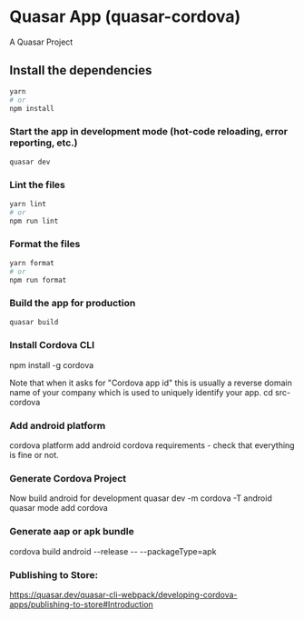 # Quasar App (quasar-cordova)

A Quasar Project

## Install the dependencies
```bash
yarn
# or
npm install
```

### Start the app in development mode (hot-code reloading, error reporting, etc.)
```bash
quasar dev
```


### Lint the files
```bash
yarn lint
# or
npm run lint
```


### Format the files
```bash
yarn format
# or
npm run format
```



### Build the app for production
```bash
quasar build
```

### Install Cordova CLI
npm install -g cordova

Note that when it asks for "Cordova app id" this is usually a reverse domain name of your company which is used to uniquely identify your app.
cd src-cordova

### Add android platform
cordova platform add android
cordova requirements - check that everything is fine or not.

### Generate Cordova Project
Now build android for development
quasar dev -m cordova -T android
quasar mode add cordova

### Generate aap or apk bundle
cordova build android --release -- --packageType=apk

### Publishing to Store:
https://quasar.dev/quasar-cli-webpack/developing-cordova-apps/publishing-to-store#Introduction


